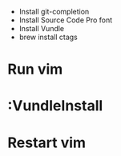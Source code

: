  * Install git-completion
 * Install Source Code Pro font
 * Install Vundle
 * brew install ctags
 
 # Run vim
 # :VundleInstall
 # Restart vim
